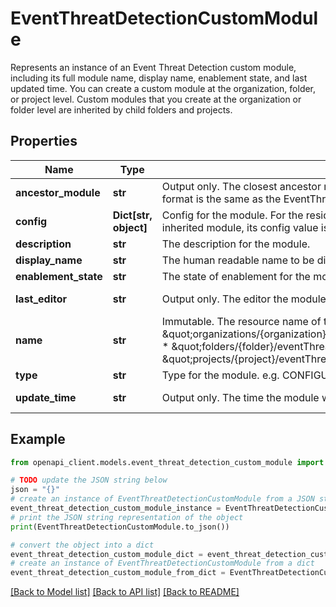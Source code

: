 # EventThreatDetectionCustomModule

Represents an instance of an Event Threat Detection custom module, including its full module name, display name, enablement state, and last updated time. You can create a custom module at the organization, folder, or project level. Custom modules that you create at the organization or folder level are inherited by child folders and projects.

## Properties

Name | Type | Description | Notes
------------ | ------------- | ------------- | -------------
**ancestor_module** | **str** | Output only. The closest ancestor module that this module inherits the enablement state from. The format is the same as the EventThreatDetectionCustomModule resource name. | [optional] [readonly] 
**config** | **Dict[str, object]** | Config for the module. For the resident module, its config value is defined at this level. For the inherited module, its config value is inherited from the ancestor module. | [optional] 
**description** | **str** | The description for the module. | [optional] 
**display_name** | **str** | The human readable name to be displayed for the module. | [optional] 
**enablement_state** | **str** | The state of enablement for the module at the given level of the hierarchy. | [optional] 
**last_editor** | **str** | Output only. The editor the module was last updated by. | [optional] [readonly] 
**name** | **str** | Immutable. The resource name of the Event Threat Detection custom module. Its format is: * \&quot;organizations/{organization}/eventThreatDetectionSettings/customModules/{module}\&quot;. * \&quot;folders/{folder}/eventThreatDetectionSettings/customModules/{module}\&quot;. * \&quot;projects/{project}/eventThreatDetectionSettings/customModules/{module}\&quot;. | [optional] 
**type** | **str** | Type for the module. e.g. CONFIGURABLE_BAD_IP. | [optional] 
**update_time** | **str** | Output only. The time the module was last updated. | [optional] [readonly] 

## Example

```python
from openapi_client.models.event_threat_detection_custom_module import EventThreatDetectionCustomModule

# TODO update the JSON string below
json = "{}"
# create an instance of EventThreatDetectionCustomModule from a JSON string
event_threat_detection_custom_module_instance = EventThreatDetectionCustomModule.from_json(json)
# print the JSON string representation of the object
print(EventThreatDetectionCustomModule.to_json())

# convert the object into a dict
event_threat_detection_custom_module_dict = event_threat_detection_custom_module_instance.to_dict()
# create an instance of EventThreatDetectionCustomModule from a dict
event_threat_detection_custom_module_from_dict = EventThreatDetectionCustomModule.from_dict(event_threat_detection_custom_module_dict)
```
[[Back to Model list]](../README.md#documentation-for-models) [[Back to API list]](../README.md#documentation-for-api-endpoints) [[Back to README]](../README.md)


